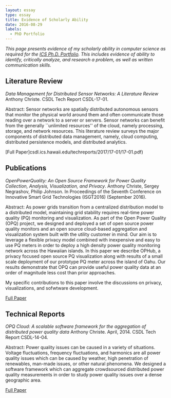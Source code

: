 ```yaml
---
layout: essay  
type: essay  
title: Evidence of Scholarly Ability  
date: 2016-08-29
labels:
  - PhD Portfolio
---
```


*This page presents evidence of my scholarly ability in computer science as required for the [ICS Ph.D. Portfolio](http://www.ics.hawaii.edu/academics/graduate-degree-programs/ph-d-in-ics/#phd-portfolio). This includes evidence of ability to identify, critically analyze, and research a problem, as well as written communication skills.*

## Literature Review

*Data Management for Distributed Sensor Networks: A Literature Review*
Anthony Christe. CSDL Tech Report CSDL-17-01.

Abstract: Sensor networks are spatially distributed autonomous sensors that monitor the physical world around them and often communicate those reading over a network to a server or servers. Sensor networks can benefit from the generally ``unlimited resources'' of the cloud, namely processing, storage, and network resources. This literature review surveys the major components of distributed data management, namely, cloud computing, distributed persistence models, and distributed analytics.

[Full Paper]csdl.ics.hawaii.edu/techreports/2017/17-01/17-01.pdf)

## Publications

*OpenPowerQuality: An Open Source Framework for Power Quality Collection, Analysis, Visualization, and Privacy*.
Anthony Christe, Sergey Negrashov, Philip Johnson. 
In Proceedings of the Seventh Conference on Innovative Smart Grid Technologies (ISGT2016) (September 2016).

Abstract: As power grids transition from a centralized distribution model to a distributed model, maintaining grid stability 
requires real-time power quality (PQ) monitoring and visualization. As part of the Open Power Quality (OPQ) project, we 
designed and deployed a set of open source power quality monitors and an open source cloud-based aggregation and 
visualization system built with the utility customer in mind. Our aim is to leverage a flexible privacy model combined 
with inexpensive and easy to use PQ meters in order to deploy a high density power quality monitoring network across the
Hawaiian islands. In this paper we describe OPHub, a privacy focused open source PQ visualization along with results of 
a small scale deployment of our prototype PQ meter across the island of Oahu. Our results demonstrate that OPQ can 
provide useful power quality data at an order of magnitude less cost than prior approaches.

My specific contributions to this paper involve the discussions on privacy, visualizations, and sofwtware development.

[Full Paper](http://csdl.ics.hawaii.edu/techreports/2016/16-02/16-02.pdf)

## Technical Reports

*OPQ Cloud: A scalable software framework for the aggregation of distributed power quality data*
Anthony Christe.
April, 2014. CSDL Tech Report CSDL-14-04.

Abstract: Power quality issues can be caused in a variety of situations. Voltage fluctuations, frequency fluctuations, and 
harmonics are all power quality issues which can be caused by weather, high penetration of renewables, man-made issues, 
or other natural phenomena. We designed a software framework which can aggregate crowdsourced distributed power quality 
measurements in order to study power quality issues over a dense geographic area.

[Full Paper](https://github.com/csdl/techreports/raw/master/techreports/2014/14-04/14-04.pdf)
